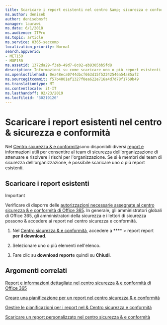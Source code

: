 ```yaml
---
title: Scaricare i report esistenti nel centro &amp; sicurezza e conformità
ms.author: deniseb
author: denisebmsft
manager: laurawi
ms.date: 6/1/2018
ms.audience: ITPro
ms.topic: article
ms.service: O365-seccomp
localization_priority: Normal
search.appverid:
- MET150
- MOE150
ms.assetid: 1372da29-f3ab-49d7-8c02-eb9305bb5fd8
description: Informazioni su come scaricare uno o più report esistenti nel centro sicurezza &amp; e conformità.
ms.openlocfilehash: 0ea48eca0744dbcf663d15f52342546a54a85af2
ms.sourcegitcommit: f57b4001ef1327f0ea622e716a4d7d78f1769b49
ms.translationtype: MT
ms.contentlocale: it-IT
ms.lasthandoff: 02/23/2019
ms.locfileid: "30219126"
---
```

# <a name="download-existing-reports-in-the-security-amp-compliance-center"></a>Scaricare i report esistenti nel centro &amp; sicurezza e conformità

Nel [Centro sicurezza &amp; e conformità](https://protection.office.com)sono disponibili diversi [report e](reports-and-insights-in-security-and-compliance.md) informazioni utili per consentire al team di sicurezza dell'organizzazione di attenuare e risolvere i rischi per l'organizzazione. Se si è membri del team di sicurezza dell'organizzazione, è possibile scaricare uno o più report esistenti. 
  
## <a name="download-existing-reports"></a>Scaricare i report esistenti

> [!IMPORTANT]
> Verificare di disporre delle [autorizzazioni necessarie assegnate al centro sicurezza &amp; e conformità di Office 365](permissions-in-the-security-and-compliance-center.md). In generale, gli amministratori globali di Office 365, gli amministratori della sicurezza e i lettori di sicurezza possono &amp; accedere ai report nel centro sicurezza e conformità. 
  
1. Nel [Centro sicurezza &amp; e conformità](https://protection.office.com), accedere a **** \> report report **per il download**.
    
2. Selezionare uno o più elementi nell'elenco.
    
3. Fare clic su **download report**e quindi su **Chiudi**.
    
## <a name="related-topics"></a>Argomenti correlati

[Report e informazioni dettagliate nel centro sicurezza &amp; e conformità di Office 365](reports-and-insights-in-security-and-compliance.md)
  
[Creare una pianificazione per un report nel centro sicurezza &amp; e conformità](create-a-schedule-for-a-report.md)
  
[Gestire le pianificazioni per i report nel &amp; Centro sicurezza e conformità](manage-schedules-for-multiple-reports.md)
  
[Scaricare un report personalizzato nel centro sicurezza &amp; e conformità](set-up-and-download-a-custom-report.md)
  

